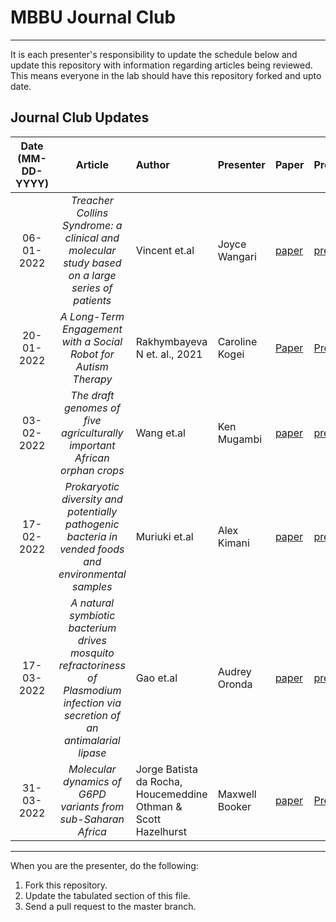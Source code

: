 # MBBU Journal Club
---
It is each presenter's responsibility to update the schedule below and update this repository with information regarding articles being reviewed. This means everyone in the lab should have this repository forked and upto date.

Journal Club Updates
---
Date (MM-DD-YYYY)| Article | Author | Presenter | Paper | Presentation_link
:---: | :---: | :--- | :--- | :--- | :---
06-01-2022| *Treacher Collins Syndrome: a clinical and molecular study based on a large series of patients* | Vincent et.al | Joyce Wangari | [paper](https://www.nature.com/articles/gim201529)| [presentation link](https://docs.google.com/presentation/d/104IYYWu3AaH6LTka9aOL0Ayg4m5_N1EK/edit#slide=id.p1)
20-01-2022 | *A Long-Term Engagement with a Social Robot for Autism Therapy*|Rakhymbayeva N et. al., 2021 | Caroline Kogei | [Paper](https://www.frontiersin.org/articles/10.3389/frobt.2021.669972/full)|[Presentation link](https://docs.google.com/presentation/d/1RxlyoQmJ4c3YIo-LjAtUhxBdRnLs9OST/edit?usp=sharing&ouid=117239724346945185906&rtpof=true&sd=true)
03-02-2022 | *The draft genomes of five agriculturally important African orphan crops* | Wang et.al | Ken Mugambi | [paper](https://academic.oup.com/gigascience/article/8/3/giy152/5232229) | [presentation link](https://docs.google.com/presentation/d/1KrR39z0-86j5_K5vEJO8pxLaSauQ50XFdLc_dCVmPVI/edit#slide=id.p3)
17-02-2022 | *Prokaryotic diversity and potentially pathogenic bacteria in vended foods and environmental samples* | Muriuki et.al | Alex Kimani | [paper](https://annalsmicrobiology.biomedcentral.com/articles/10.1186/s13213-021-01640-w)| [presentation link](https://drive.google.com/file/d/12U0uDRgLV1lLLBZVnZBxeNIx-3-SEjaI/view?ths=true)
17-03-2022 | *A natural symbiotic bacterium drives mosquito refractoriness of Plasmodium infection via secretion of an antimalarial lipase* | Gao et.al | Audrey Oronda | [paper](https://www.nature.com/articles/s41564-021-00899-8) | [presentation link](https://docs.google.com/presentation/d/1bmIg06kY1yE2mJ0VknQ419agoBXrFjQCoC1M8ZJENRc/edit#slide=id.p)
31-03-2022 | *Molecular dynamics of G6PD variants from sub-Saharan Africa* | Jorge Batista da Rocha, Houcemeddine Othman & Scott Hazelhurst | Maxwell Booker | [paper](https://www.sciencedirect.com/science/article/pii/S240558082200036X?via%3Dihub) | [Presentation link](https://docs.google.com/presentation/d/1y8bc5ztYpSMy7JVX0ctXiD7oDNrRkED-IGB3EN4fV0k/edit?usp=sharing)
---

When you are the presenter, do the following:
 1. Fork this repository.
 2. Update the tabulated section of this file.
 3. Send a pull request to the master branch.

